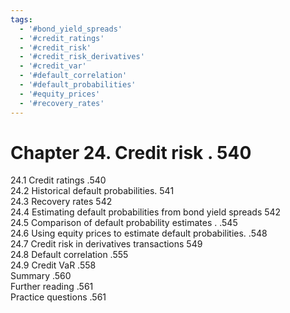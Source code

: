 ```yaml
---
tags:
  - '#bond_yield_spreads'
  - '#credit_ratings'
  - '#credit_risk'
  - '#credit_risk_derivatives'
  - '#credit_var'
  - '#default_correlation'
  - '#default_probabilities'
  - '#equity_prices'
  - '#recovery_rates'
---
```

# Chapter 24. Credit risk . 540  

24.1 Credit ratings .540   
24.2 Historical default probabilities. 541   
24.3 Recovery rates 542   
24.4 Estimating default probabilities from bond yield spreads 542   
24.5 Comparison of default probability estimates . .545   
24.6 Using equity prices to estimate default probabilities. .548   
24.7 Credit risk in derivatives transactions 549   
24.8 Default correlation .555   
24.9 Credit VaR .558   
Summary .560   
Further reading .561   
Practice questions .561  
